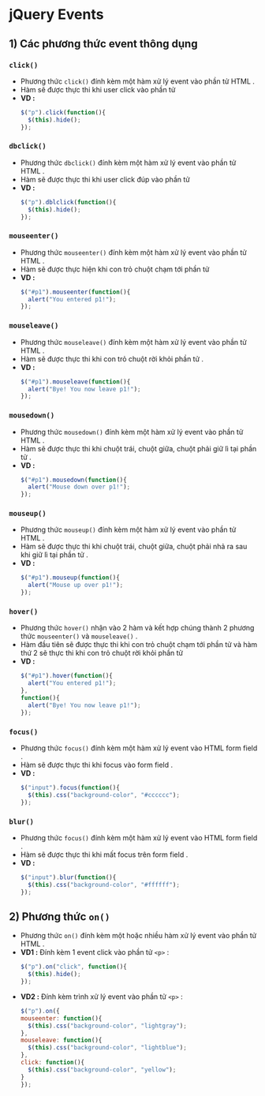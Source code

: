 # jQuery Events
## **1) Các phương thức event thông dụng**
### **`click()`**
- Phương thức `click()` đính kèm một hàm xử lý event vào phần tử HTML .
- Hàm sẽ được thực thi khi user click vào phần tử
- **VD :**
    ```js
    $("p").click(function(){
      $(this).hide();
    });
    ```
### **`dbclick()`**
- Phương thức `dbclick()` đính kèm một hàm xử lý event vào phần tử HTML .
- Hàm sẽ được thực thi khi user click đúp vào phần tử
- **VD :**
    ```js
    $("p").dblclick(function(){
      $(this).hide();
    });
    ```
### **`mouseenter()`**
- Phương thức `mouseenter()` đính kèm một hàm xử lý event vào phần tử HTML .
- Hàm sẽ được thực hiện khi con trỏ chuột chạm tới phần tử
- **VD :**
    ```js
    $("#p1").mouseenter(function(){
      alert("You entered p1!");
    });
### **`mouseleave()`**
- Phương thức `mouseleave()` đính kèm một hàm xử lý event vào phần tử HTML .
- Hàm sẽ được thực thi khi con trỏ chuột rời khỏi phần tử .
- **VD :**
    ```js
    $("#p1").mouseleave(function(){
      alert("Bye! You now leave p1!");
    });
    ```
### **`mousedown()`**
- Phương thức `mousedown()` đính kèm một hàm xử lý event vào phần tử HTML .
- Hàm sẽ được thực thi khi chuột trái, chuột giữa, chuột phải giữ lì tại phần tử .
- **VD :**
    ```js
    $("#p1").mousedown(function(){
      alert("Mouse down over p1!");
    });
### **`mouseup()`**
- Phương thức `mouseup()` đính kèm một hàm xử lý event vào phần tử HTML .
- Hàm sẽ được thực thi khi chuột trái, chuột giữa, chuột phải nhả ra sau khi giữ lì tại phần tử .
- **VD :**
    ```js
    $("#p1").mouseup(function(){
      alert("Mouse up over p1!");
    });
    ```
### **`hover()`**
- Phương thức `hover()` nhận vào 2 hàm và kết hợp chúng thành 2 phương thức `mouseenter()` và `mouseleave()` .
- Hàm đầu tiên sẽ được thực thi khi con trỏ chuột chạm tới phần tử và hàm thứ 2 sẽ thực thi khi con trỏ chuột rời khỏi phần tử
- **VD :**
    ```js
    $("#p1").hover(function(){
      alert("You entered p1!");
    },
    function(){
      alert("Bye! You now leave p1!");
    });
    ```
### **`focus()`**
- Phương thức `focus()` đính kèm một hàm xử lý event vào HTML form field .
- Hàm sẽ được thực thi khi focus vào form field .
- **VD :**
    ```js
    $("input").focus(function(){
      $(this).css("background-color", "#cccccc");
    });
    ```
### **`blur()`**
- Phương thức `focus()` đính kèm một hàm xử lý event vào HTML form field .
- Hàm sẽ được thực thi khi mất focus trên form field .
- **VD :**
    ```js
    $("input").blur(function(){
      $(this).css("background-color", "#ffffff");
    });
    ```
## **2) Phương thức `on()`**
- Phương thức `on()` đính kèm một hoặc nhiều hàm xử lý event vào phần tử HTML .
- **VD1 :** Đính kèm 1 event click vào phần tử `<p>` :
    ```js
    $("p").on("click", function(){
      $(this).hide();
    });
    ```
- **VD2 :** Đính kèm trình xử lý event vào phần tử `<p>` :
    ```js
    $("p").on({
    mouseenter: function(){
      $(this).css("background-color", "lightgray");
    },
    mouseleave: function(){
      $(this).css("background-color", "lightblue");
    },
    click: function(){
      $(this).css("background-color", "yellow");
    }
    });
    ```